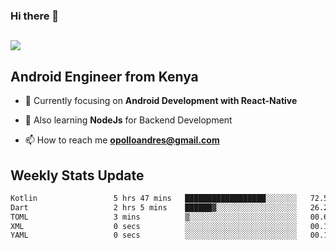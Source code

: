 ### Hi there 👋
<h2 align="left"><img src="https://readme-typing-svg.herokuapp.com?color=000000&lines=I'm+Andrew+Opollo😊;Welcome+to+my+Github😜"> </h2>

## Android Engineer from Kenya


- 🌱 Currently focusing on **Android Development with React-Native**

- 🔭 Also learning **NodeJs** for Backend Development

- 📫 How to reach me **opolloandres@gmail.com**


## Weekly Stats Update
<!--START_SECTION:waka-->

```txt
Kotlin                 5 hrs 47 mins   ██████████████████░░░░░░░   72.56 %
Dart                   2 hrs 5 mins    ██████▓░░░░░░░░░░░░░░░░░░   26.27 %
TOML                   3 mins          ▒░░░░░░░░░░░░░░░░░░░░░░░░   00.68 %
XML                    0 secs          ░░░░░░░░░░░░░░░░░░░░░░░░░   00.16 %
YAML                   0 secs          ░░░░░░░░░░░░░░░░░░░░░░░░░   00.13 %
```

<!--END_SECTION:waka-->



